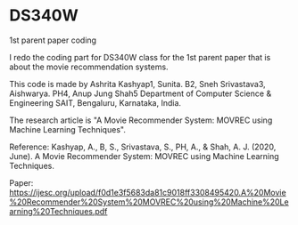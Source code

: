 # DS340W
1st parent paper coding

I redo the coding part for DS340W class for the 1st parent paper that is about the movie recommendation systems.

This code is made by 
Ashrita Kashyap1,
Sunita. B2,
Sneh Srivastava3,
Aishwarya. PH4,
Anup Jung Shah5
Department of Computer Science & Engineering
SAIT, Bengaluru, Karnataka, India.

The research article is "A Movie Recommender System: MOVREC using Machine Learning Techniques".

Reference:
Kashyap, A., B, S., Srivastava, S., PH, A., &amp; Shah, A. J. (2020, June). A Movie Recommender System: MOVREC using Machine Learning Techniques. 

Paper:
https://ijesc.org/upload/f0d1e3f5683da81c9018ff3308495420.A%20Movie%20Recommender%20System%20MOVREC%20using%20Machine%20Learning%20Techniques.pdf
